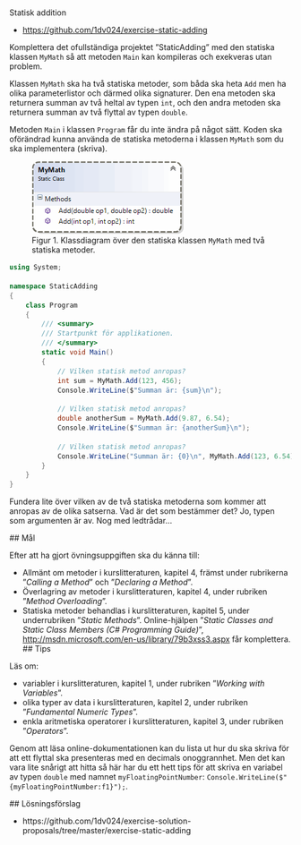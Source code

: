 #
<i class="fa fa-laptop"></i> Statisk addition
<ul class="fa-ul fa-border exercise-info">
<li><i class="fa-li fa fa-github"></i><a href="https://github.com/1dv024/exercise-static-adding">https://github.com/1dv024/exercise-static-adding</a></li>
</ul>

Komplettera det ofullständiga projektet ”StaticAdding” med den statiska klassen `MyMath` så att metoden `Main` kan kompileras och exekveras utan problem.

Klassen `MyMath` ska ha två statiska metoder, som båda ska heta `Add` men ha olika parameterlistor och därmed olika signaturer. Den ena metoden ska returnera summan av två heltal av typen `int`, och den andra metoden ska returnera summan av två flyttal av typen `double`.

Metoden `Main` i klassen `Program` får du inte ändra på något sätt. Koden ska oförändrad kunna använda de statiska metoderna i klassen `MyMath` som du ska implementera (skriva).

<figure>
<img src="mymath-static-class.gif" alt="Klassdiagram" />
<figcaption>
Figur 1. Klassdiagram över den statiska klassen <code>MyMath</code> med två statiska metoder.
</figcaption>
</figure>

```c#
using System;

namespace StaticAdding
{
    class Program
    {
        /// <summary>
        /// Startpunkt för applikationen.
        /// </summary>
        static void Main()
        {
            // Vilken statisk metod anropas?
            int sum = MyMath.Add(123, 456);
            Console.WriteLine($"Summan är: {sum}\n");

            // Vilken statisk metod anropas?
            double anotherSum = MyMath.Add(9.87, 6.54);
            Console.WriteLine($"Summan är: {anotherSum}\n");

            // Vilken statisk metod anropas?
            Console.WriteLine("Summan är: {0}\n", MyMath.Add(123, 6.54));
        }
    }
}
```

Fundera lite över vilken av de två statiska metoderna som kommer att anropas av de olika satserna. Vad är det som bestämmer det? Jo, typen som argumenten är av. Nog med ledtrådar…

##<i class="fa fa-flag-checkered"></i> Mål

Efter att ha gjort övningsuppgiften ska du känna till:

- Allmänt om metoder i kurslitteraturen, kapitel 4, främst under rubrikerna ”_Calling a Method_” och ”_Declaring a Method_”.
- Överlagring av metoder i kurslitteraturen, kapitel 4, under rubriken ”_Method Overloading_”.
- Statiska metoder behandlas i kurslitteraturen, kapitel 5, under underrubriken ”_Static Methods_”. Online-hjälpen ”_Static Classes and Static Class Members (C# Programming Guide)_”, http://msdn.microsoft.com/en-us/library/79b3xss3.aspx får komplettera.
##<i class="fa fa-lightbulb-o"></i> Tips

Läs om:

- variabler i kurslitteraturen, kapitel 1, under rubriken ”_Working with Variables_”.
- olika typer av data i kurslitteraturen, kapitel 2, under rubriken ”_Fundamental Numeric Types_”.
- enkla aritmetiska operatorer i kurslitteraturen, kapitel 3, under rubriken ”_Operators_”.

Genom att läsa online-dokumentationen kan du lista ut hur du ska skriva för att ett flyttal ska presenteras med en decimals onoggrannhet. Men det kan vara lite snårigt att hitta så här har du ett hett tips för att skriva en variabel av typen `double` med namnet `myFloatingPointNumber`: `Console.WriteLine($"{myFloatingPointNumber:f1}");`.

##<i class="fa fa-flask"></i> Lösningsförslag
<ul class="fa-ul fa-border exercise-info">
<li><i class="fa-li fa fa-github"></i><a href="https://github.com/1dv024/exercise-solution-proposals/tree/master/exercise-static-adding"></a>https://github.com/1dv024/exercise-solution-proposals/tree/master/exercise-static-adding</li>
</ul>